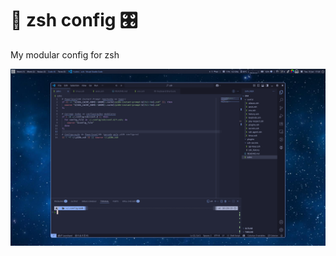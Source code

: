# 🐚 zsh config 🎛️

My modular config for zsh

![zsh dir](https://github.com/jKy0n/Viamar-dotfiles/blob/master/Pictures/Viamar-PC-media/zsh-2025-07-15.png)